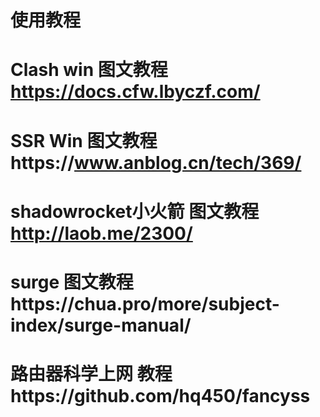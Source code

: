 # 使用教程

# Clash win  图文教程 https://docs.cfw.lbyczf.com/

# SSR Win 图文教程https://www.anblog.cn/tech/369/

# shadowrocket小火箭   图文教程 http://laob.me/2300/

# surge 图文教程https://chua.pro/more/subject-index/surge-manual/

# 路由器科学上网 教程https://github.com/hq450/fancyss

